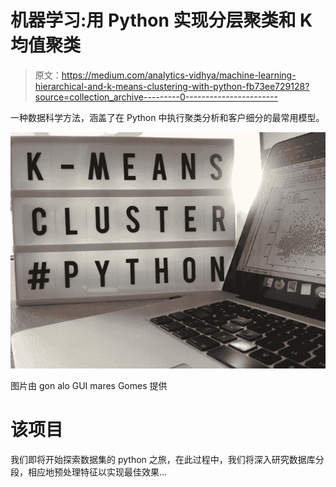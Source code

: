 # 机器学习:用 Python 实现分层聚类和 K 均值聚类

> 原文：<https://medium.com/analytics-vidhya/machine-learning-hierarchical-and-k-means-clustering-with-python-fb73ee729128?source=collection_archive---------0----------------------->

一种数据科学方法，涵盖了在 Python 中执行聚类分析和客户细分的最常用模型。

![](img/abe6a8b63771e2da7106e71eb6c33139.png)

图片由 gon alo GUI mares Gomes 提供

# 该项目

我们即将开始探索数据集的 python 之旅，在此过程中，我们将深入研究数据库分段，相应地预处理特征以实现最佳效果…
